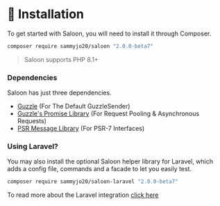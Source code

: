 # 👋 Installation

To get started with Saloon, you will need to install it through Composer.&#x20;

```bash
composer require sammyjo20/saloon "2.0.0-beta7"
```

> Saloon supports PHP 8.1+

### Dependencies

Saloon has just three dependencies.

* [Guzzle](https://github.com/guzzle/guzzle) (For The Default GuzzleSender)
* [Guzzle's Promise Library](https://github.com/guzzle/promises) (For Request Pooling & Asynchronous Requests)
* [PSR Message Library](https://github.com/php-fig/http-message) (For PSR-7 Interfaces)

### Using Laravel?

You may also install the optional Saloon helper library for Laravel, which adds a config file, commands and a facade to let you easily test.

```bash
composer require sammyjo20/saloon-laravel "2.0.0-beta7"
```

To read more about the Laravel integration [click here](../digging-deeper/laravel-integration.md)
